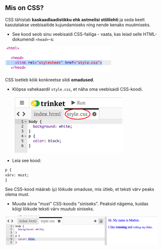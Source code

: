 ## Mis on CSS?

CSS tähistab **kaskaadlaadistikku ehk astmelisi stiililehti** ja seda keelt kasutatakse veebisaitide kujundamiseks ning nende kenaks muutmiseks.

+ See kood seob sinu veebisaidi CSS-failiga - vaata, kas leiad selle HTML-dokumendi `<head>`-s:

![kuvatõmmis](images/birthday-css-link.png)

CSS loetleb kõik konkreetse sildi **omadused**.

+ Klõpsa vahekaardil `style.css`, et näha oma veebisaidi CSS-koodi.
    
    ![kuvatõmmis](images/birthday-css-tab.png)

+ Leia see kood:

```html
p {
värv: must;
}
```

See CSS-kood määrab (`p`) lõikude omaduse, mis ütleb, et teksti värv peaks olema must.

+ Muuda sõna "must" CSS-koodis "siniseks". Peaksid nägema, kuidas kõigi lõikude teksti värv muutub siniseks.

![kuvatõmmis](images/birthday-edit-css.png)